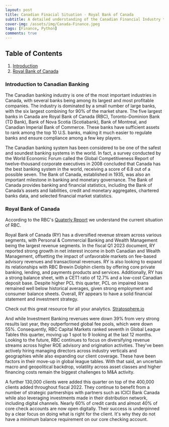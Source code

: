 ```yaml
---
layout: post
title: Canadian Finacial Situation - Royal Bank of Canada 
subtitle: A detailed understanding of the Canadian Financial Industry through Data.
cover-img: /assets/img/Canada-Finance.jpeg
tags: [Finance, Python]
comments: true
---
```


## Table of Contents
1. [Introduction](#introduction)
2. [Royal Bank of Canada](#royal-bank-of-canada)

### Introduction to Canadian Banking
The Canadian banking industry is one of the most important industries in Canada, with several banks being among its largest and most profitable companies. The industry is dominated by a small number of large banks, with the six largest combining for 90% of the market share. 
The five largest banks in Canada are Royal Bank of Canada (RBC), Toronto-Dominion Bank (TD Bank), Bank of Nova Scotia (Scotiabank), Bank of Montreal, and Canadian Imperial Bank of Commerce. These banks have sufficient assets to rank among the top 10 U.S. banks, making it much easier to regulate banks and ensure compliance among a few key players.

The Canadian banking system has been considered to be one of the safest and soundest banking systems in the world. In fact, a survey conducted by the World Economic Forum called the Global Competitiveness Report of twelve-thousand corporate executives in 2008 concluded that Canada has the best banking system in the world, receiving a score of 6.8 out of a possible seven. The Bank of Canada, established in 1935, was also an important milestone in banking and monetary governance. The Bank of Canada provides banking and financial statistics, including the Bank of Canada’s assets and liabilities, credit and monetary aggregates, chartered banks data, and selected financial market statistics.

### Royal Bank of Canada
According to the RBC's [Quaterly Report](https://www.rbc.com/investor-relations/_assets-custom/pdf/irdeck2023q1.pdf) we understand the current situation of RBC.

Royal Bank of Canada (RY) has a diversified revenue stream across various segments, with Personal & Commercial Banking and Wealth Management being the largest revenue segments. In the fiscal Q1 2023 document, RY reported strong growth in net interest income in both Canadian and Wealth Management, offsetting the impact of unfavorable markets on fee-based advisory revenues and transactional revenues. RY is also looking to expand its relationships with RBC Brewin Dolphin clients by offering core private banking, lending, and payments products and services. Additionally, RY has a strong balance sheet, with a CET1 ratio of 12.7% and a low-cost Canadian deposit base. Despite higher PCL this quarter, PCL on impaired loans remained well below historical averages, given strong employment and consumer balance sheets. Overall, RY appears to have a solid financial statement and investment strategy.

Check out this great resource for all your analytics. [Stratosphere.io](https://www.stratosphere.io/signup/?referralCode=IhNpdbdUphQb9PUvFqlT1y0skVz2) 


And while Investment Banking revenues were down 39% from very strong results last year, they outperformed global fee pools, which were down 55%. Consequently, RBC Capital Markets ranked seventh in Global League Tables this quarter, moving up 1 spot to 9 looking at the last 12 months. Looking to the future, RBC continues to focus on diversifying revenue streams across higher ROE advisory and origination activities. They've been actively hiring managing directors across industry verticals and geographies while also expanding our client coverage. These have been factors in their move-up in global league tables. With that said, an uncertain macro and geopolitical backdrop, volatility across asset classes and higher financing costs remain the biggest challenges to M&A activity.

A further 130,000 clients were added this quarter on top of the 400,000 clients added throughout fiscal 2022. They continue to benefit from a number of strategic partnerships with partners such as ICICI Bank Canada while also leveraging investments made in their distribution network, including digital channels. Nearly 60% of credit cards and almost 40% of core check accounts are now open digitally. Their success is underpinned by a clear focus on doing what is right for the client. It's why they do not have a minimum balance requirement on our core checking account.

